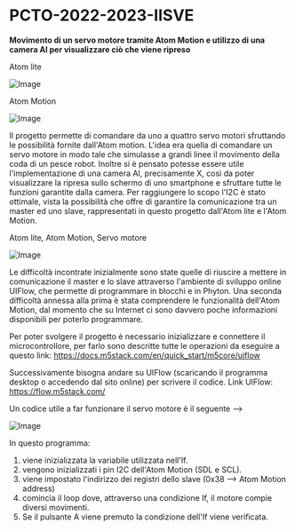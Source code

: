 # PCTO-2022-2023-IISVE
**Movimento di un servo motore tramite Atom Motion e utilizzo di una camera AI per visualizzare ciò che viene ripreso**

Atom lite

![Image](https://user-images.githubusercontent.com/128048776/225636286-138b0cd3-e803-494c-bebf-4b496920355f.png)

Atom Motion

![Image](https://user-images.githubusercontent.com/128048776/225636501-ec7cad2a-80f6-4945-b004-ffbf9356d7b5.png)



Il progetto permette di comandare da uno a quattro servo motori sfruttando le possibilità fornite dall'Atom motion. L'idea era quella di comandare un servo motore in modo tale che simulasse a grandi linee il movimento della coda di un pesce robot. Inoltre si è pensato potesse essere utile l'implementazione di una camera AI, precisamente X, così da poter visualizzare la ripresa sullo schermo di uno smartphone e sfruttare tutte le funzioni garantite dalla camera. Per raggiungere lo scopo l'I2C è stato ottimale, vista la possibilità che offre di garantire la comunicazione tra un master ed uno slave, rappresentati in questo progetto dall'Atom lite e l'Atom Motion.

Atom lite, Atom Motion, Servo motore

![Image](https://user-images.githubusercontent.com/128048776/225637519-88b624ab-0a54-4c88-ab93-452b4875c3ac.jpeg)



Le difficoltà incontrate inizialmente sono state quelle di riuscire a mettere in comunicazione il master e lo slave attraverso l'ambiente di sviluppo online UIFlow, che permette di programmare in blocchi e in Phyton. Una seconda difficoltà annessa alla prima è stata comprendere le funzionalità dell'Atom Motion, dal momento che su Internet ci sono davvero poche informazioni disponibili per poterlo programmare.

Per poter svolgere il progetto è necessario inizializzare e connettere il microcontrollore, per farlo sono descritte tutte le operazioni da eseguire a questo link: https://docs.m5stack.com/en/quick_start/m5core/uiflow

Successivamente bisogna andare su UIFlow (scaricando il programma desktop o accedendo dal sito online) per scrivere il codice.
Link UIFlow: https://flow.m5stack.com/ 

Un codice utile a far funzionare il servo motore è il seguente -->


![Image](https://user-images.githubusercontent.com/128048776/225633404-158b16ea-14f5-4be0-a4dc-c7a32f8ca1bb.png)


In questo programma:
1. viene inizializzata la variabile utilizzata nell'If.
2.  vengono inizializzati i pin I2C dell'Atom Motion (SDL e SCL).
3. viene impostato l'indirizzo dei registri dello slave (0x38 --> Atom Motion address)
4. comincia il loop dove, attraverso una condizione If, il motore compie diversi movimenti.
5. Se il pulsante A viene premuto la condizione dell'If viene verificata.
